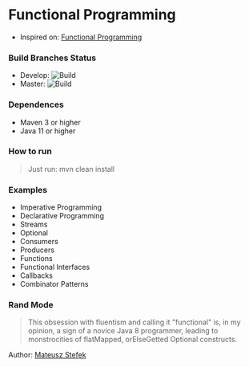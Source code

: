 # Functional Programming #

* Inspired on: [Functional Programming](https://github.com/amigoscode/java-functional-programming)

### Build Branches Status

* Develop: ![Build](https://github.com/oseasjs/functional-programming/workflows/Build/badge.svg?branch=develop)
* Master: ![Build](https://github.com/oseasjs/functional-programming/workflows/Build/badge.svg?branch=master)

### Dependences

* Maven 3 or higher
* Java 11 or higher

### How to run

> Just run: mvn clean install 

### Examples ###

* Imperative Programming
* Declarative Programming
* Streams
* Optional
* Consumers
* Producers
* Functions
* Functional Interfaces
* Callbacks
* Combinator Patterns

### Rand Mode

> This obsession with fluentism and calling it "functional" is, in my opinion, a sign of a novice Java 8 programmer, leading to monstrocities of flatMapped, orElseGetted Optional constructs.
>
Author: [Mateusz Stefek](https://codereview.stackexchange.com/questions/214147/a-more-functional-try-catch-construct-in-java/214225)
